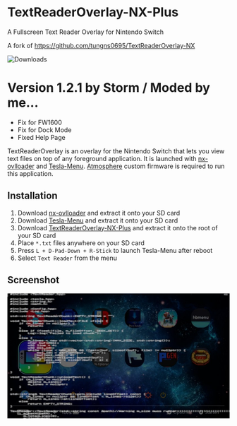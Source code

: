 # TextReaderOverlay-NX-Plus
A Fullscreen Text Reader Overlay for Nintendo Switch

A fork of https://github.com/tungns0695/TextReaderOverlay-NX

![Downloads](https://img.shields.io/github/downloads/Storm21CH/TextReaderOverlay-NX-Plus/total)

# Version 1.2.1 by Storm / Moded by me...

- Fix for FW1600
- Fix for Dock Mode
- Fixed Help Page


TextReaderOverlay is an overlay for the Nintendo Switch that lets you view text files on top of any foreground application. It is launched with [nx-ovlloader](https://github.com/WerWolv/nx-ovlloader) and [Tesla-Menu](https://github.com/WerWolv/Tesla-Menu). [Atmosphere](https://github.com/Atmosphere-NX/Atmosphere) custom firmware is required to run this application.

## Installation

1. Download [nx-ovlloader](https://github.com/WerWolv/nx-ovlloader/releases) and extract it onto your SD card
2. Download [Tesla-Menu](https://github.com/WerWolv/Tesla-Menu/releases) and extract it onto your SD card
3. Download [TextReaderOverlay-NX-Plus](https://github.com/Storm21CH/TextReaderOverlay-NX-Plus/releases) and extract it onto the root of your SD card
4. Place `*.txt` files anywhere on your SD card
5. Press `L + D-Pad-Down + R-Stick` to launch Tesla-Menu after reboot
6. Select `Text Reader` from the menu

## Screenshot

<img src="./res/TextReader.jpg" />
